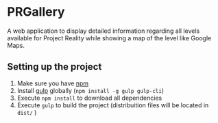 # PRGallery
A web application to display detailed information regarding all levels available for Project Reality while showing a map of the level like Google Maps.

Setting up the project
---------------------
1. Make sure you have [npm](https://www.npmjs.com/)
2. Install [gulp](https://www.npmjs.com/package/gulp) globally (`npm install -g gulp gulp-cli`) 
3. Execute `npm install` to download all dependencies
4. Execute `gulp` to build the project (distribuition files will be located in `dist/` )